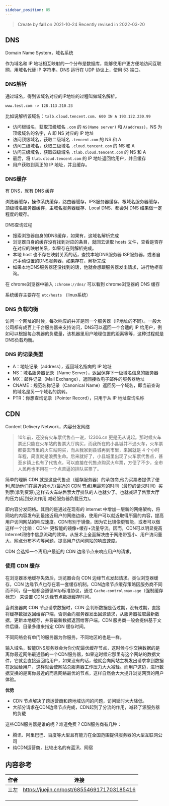 ```yaml
---
sidebar_position: 85
---
```


> Create by **fall** on 2021-10-24
> Recently revised in 2022-03-20

## DNS

Domain Name System，域名系统

作为域名和 IP 地址相互映射的一个分布是数据库，能够使用户更方便地访问互联网，用域名代替 IP 字符串。DNS 运行在 UDP 协议上，使用 53 端口。

### DNS解析

通过域名，得到该域名对应的IP地址的过程叫做域名解析。

```markdown
www.test.com -> 128.113.210.23
```

比如说解析该域名：`talb.cloud.tencent.com. 600 IN A 193.122.230.99` 

- 访问根域名，获取顶级域名 `.com` 的 `NS(Name server)` 和 `A(address)`，NS 为 顶级域名的名字，A 即 NS 对应的 IP 地址
- 访问顶级域名，获取二级域名 `.tencent.com` 的 NS 和 A
- 访问二级域名，获取三级域名 `.cloud.tencent.com` 的 NS 和 A
- 访问三级域名，获取四级域名 `.tlab.cloud.tencent.com` 的 NS 和 A
- 最后，将 `tlab.cloud.tencent.com` 的 IP 地址返回给用户，并且缓存
- 用户获取到真正的 IP 地址，并且缓存。

### DNS缓存

有 DNS，就有 DNS 缓存

浏览器缓存，操作系统缓存，路由器缓存，IPS服务器缓存，根域名服务器缓存，顶级域名服务器缓存，主域名服务器缓存、Local DNS、都会对 DNS 结果做一定程度的缓存。

DNS查询过程

- 搜索浏览器自身的DNS缓存，如果有，这域名解析完成
- 浏览器自身的缓存没有找到对应的条目，就回去读取 hosts 文件，查看是否存在对应的映射关系，如果存在则解析完成。
- 本地 host 也不存在映射关系的话，查找本地DNS服务器 ISP服务器，或者自己手动设置的DNS服务器，如果存在，解析完成
- 如果本地DNS服务器还没找到的话，他就会想跟服务器发出请求，进行地柜查询。

在 chrome浏览器中输入 `:chrome://dns/` 可以看到 chrome浏览器的 DNS 缓存

系统缓存主要存在 `etc/hosts` （linux系统）

### DNS 负载均衡

访问一个网址的时候，每次响应的并非是同一个服务器（IP地址的不同）。一般大公司都有成百上千台服务器来支持访问，DNS可以返回一个合适的 IP 给用户，例如可以根据每台机器的负载量，该机器里用户地理位置的距离等等，这种过程就是DNS负载均衡。

### DNS 的记录类型

- A：地址记录（address），返回域名指向的 IP 地址
- NS：域名服务器记录（Name Server），返回保存下一级域名信息的服务器
- MX：邮件记录（Mail Exchange），返回接收电子邮件的服务器地址
- CNAME：规范名称记录（Canonical Name）返回另一个域名，即当前查询的域名是另一个域名的跳转。
- PTR：你想查询记录（Pointer Record），只用于从 IP 地址查询名称

## CDN

Content Delivery Network，内容分发网络

> 10年前，还没有火车票代售点一说，12306.cn 更是无从说起。那时候火车票还只能在火车站的售票大厅购买，而我所在的小县城并不通火车，火车票都要去市里的火车站购买，而从我家到县城再到市里，来回就是 4 个小时车程，简直就是浪费生命。后来就好了，小县城里出现了火车票代售点，甚至乡镇上也有了代售点，可以直接在代售点购买火车票，方便了不少，全市人民再也不用在一个点苦逼的排队买票了。

简单的理解 CDN 就是这些代售点（缓存服务器）的承包商,他为买票者提供了便利,帮助他们在最近的地方(最近的 CDN 节点)用最短的时间（最短的请求时间）买到票(拿到资源),这样去火车站售票大厅排队的人也就少了。也就减轻了售票大厅的压力(起到分流作用,减轻服务器负载压力)。

即内容分发网络。其目的是通过在现有的 internet 中增加一层新的网络架构，将网站的内容发布到最接近用户的网络边缘，使用户可以就近取得所需的内容，提高用户访问网站的响应速度。CDN有别于镜像，因为它比镜像更智能，或者可以做这样一个比喻：CDN= 更智能的镜像+缓存+流量导流。因而，CDN可以明显提高Internet网络中信息流动的效率。从技术上全面解决由于网络带宽小、用户访问量大、网点分布不均等问题，提高用户访问网站的响应速度。


CDN 会选择一个离用户最近的 CDN 边缘节点来响应用户的请求。

### 使用 CDN 缓存

在浏览器本地缓存失效后，浏览器会向 CDN 边缘节点发起请求。类似浏览器缓存，CDN 边缘节点也存在着一套缓存机制。CDN边缘节点缓存策略因服务商不同而不同，但一般都会遵循http标准协议，通过 `Cache-control:max-age`（强制缓存标志） 来设置 CDN 边缘节点数据缓存时间。

当浏览器向 CDN 节点请求数据时，CDN 会判断数据是否过期，没有过期，直接将缓存数据返回给客户端，否则会向服务器发出回源请求，从服务器拉取最新数据，更新本地缓存，并将最新数据返回给客户端。CDN 服务商一般会提供基于文件后缀、目录多维来指定 CDN 缓存时间。

不同网络会有单门的服务器为你服务，不同地区的也是一样。

输入域名，智能DNS服务器会为你分配最优缓存节点，这时候与你交换数据的是离你最近网络最通畅的一个CDN服务器，如果这时候它那里有这个网站的数据文件，它就会直接返回给用户，如果没有的话，他就会向网站主机发出请求拿到数据在返回给用户，这样就会使网站总服务器工作压力大大减轻。而用户这边，进行数据交换的是离你最近的而且网络最优的节点，这样自然会大大提升浏览网页的用户体验。

**优势**

-  CDN 节点解决了跨运营商和跨地域访问的问题，访问延时大大降低。
- 大部分请求在CDN边缘节点完成，CDN起到了分流的作用，减轻了源服务器的负载

这些CDN服务器是谁的呢？难道免费？CDN服务商有几种：

- 腾讯、阿里巴巴、百度等大型且有能力在全国范围提供服务器的大型互联网公司
- 纯CDN运营商，比较出名的有蓝汛、网宿

## 内容参考

| 作者 | 连接                                       |
| ---- | ------------------------------------------ |
| 三左 | https://juejin.cn/post/6855469171703185416 |
|      |                                            |
|      |                                            |
|      |                                            |